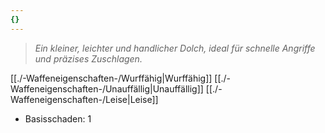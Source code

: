 ```yaml
---
{}
---
```

>*Ein kleiner, leichter und handlicher Dolch, ideal für schnelle Angriffe und präzises Zuschlagen.*  
  
[[./-Waffeneigenschaften-/Wurffähig|Wurffähig]] [[./-Waffeneigenschaften-/Unauffällig|Unauffällig]] [[./-Waffeneigenschaften-/Leise|Leise]]  
  
- Basisschaden: 1
